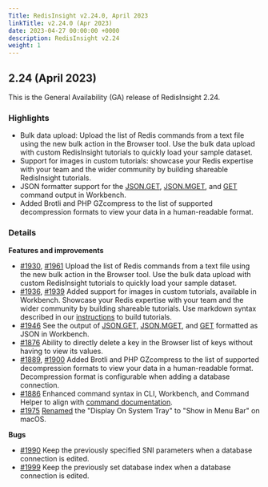 ```yaml
---
Title: RedisInsight v2.24.0, April 2023
linkTitle: v2.24.0 (Apr 2023)
date: 2023-04-27 00:00:00 +0000
description: RedisInsight v2.24
weight: 1
---
```

## 2.24 (April 2023)
This is the General Availability (GA) release of RedisInsight 2.24.

### Highlights
- Bulk data upload: Upload the list of Redis commands from a text file using the new bulk action in the Browser tool. Use the bulk data upload with custom RedisInsight tutorials to quickly load your sample dataset.
- Support for images in custom tutorials: showcase your Redis expertise with your team and the wider community by building shareable RedisInsight tutorials.
- JSON formatter support for the [JSON.GET](https://redis.io/commands/json.get/), [JSON.MGET](https://redis.io/commands/json.mget/), and [GET](https://redis.io/commands/get/) command output in Workbench.
- Added Brotli and PHP GZcompress to the list of supported decompression formats to view your data in a human-readable format. 

### Details

**Features and improvements**
- [#1930](https://github.com/RedisInsight/RedisInsight/pull/1930), [#1961](https://github.com/RedisInsight/RedisInsight/pull/1961) Upload the list of Redis commands from a text file using the new bulk action in the Browser tool. Use the bulk data upload with custom RedisInsight tutorials to quickly load your sample dataset.
- [#1936](https://github.com/RedisInsight/RedisInsight/pull/1936), [#1939](https://github.com/RedisInsight/RedisInsight/pull/1939) Added support for images in custom tutorials, available in Workbench. Showcase your Redis expertise with your team and the wider community by building shareable tutorials. Use markdown syntax described in our [instructions](https://github.com/RedisInsight/Tutorials) to build tutorials.
- [#1946](https://github.com/RedisInsight/RedisInsight/pull/1946) See the output of [JSON.GET](https://redis.io/commands/json.get/), [JSON.MGET](https://redis.io/commands/json.mget/), and [GET](https://redis.io/commands/get/) formatted as JSON in Workbench.
- [#1876](https://github.com/RedisInsight/RedisInsight/pull/1876) Ability to directly delete a key in the Browser list of keys without having to view its values.
- [#1889](https://github.com/RedisInsight/RedisInsight/pull/1889), [#1900](https://github.com/RedisInsight/RedisInsight/pull/1900) Added Brotli and PHP GZcompress to the list of supported decompression formats to view your data in a human-readable format. Decompression format is configurable when adding a database connection.
- [#1886](https://github.com/RedisInsight/RedisInsight/pull/1886) Enhanced command syntax in CLI, Workbench, and Command Helper to align with [command documentation](https://redis.io/commands/).
- [#1975](https://github.com/RedisInsight/RedisInsight/pull/1975) [Renamed](https://github.com/RedisInsight/RedisInsight/issues/1902) the "Display On System Tray" to "Show in Menu Bar" on macOS.

**Bugs**
- [#1990](https://github.com/RedisInsight/RedisInsight/pull/1990) Keep the previously specified SNI parameters when a database connection is edited.
- [#1999](https://github.com/RedisInsight/RedisInsight/pull/1999) Keep the previously set database index when a database connection is edited.
